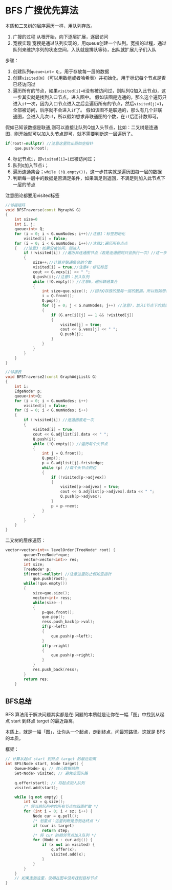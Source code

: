 # BFS 广搜优先算法

本质和二叉树的层序遍历一样，用队列存放。

1. 广搜的过程
   从根开始，向下逐层扩展，逐层访问
2. 宽搜实现
   宽搜是通过队列实现的，用queue创建一个队列。宽搜的过程，通过队列来维护序列的状态空间，入队就是排队等待，出队就扩展儿子们入队

步骤：
1. 创建队列`queue<int> Q`;，用于存放每一层的数据
2. 创建`visited[N]`（可以用数组或者哈希表）并初始化，用于标记每个节点是否已经访问过
3. 遍历所有的节点，如果`visited[i]=0`没有被访问过，则队列Q加入此节点i，这一步其实就是找到入口节点，进入图中。
假如该图是连通的，那么这个遍历只进入`if`一次，因为入口节点进入之后会遍历所有的节点，然后`visited[j]=1`，全部被访问，后序就不会进入`if`了。
假如该图不是联通的，那么有几个非联通图，会进入几次`if`，所以假如想求非联通图的个数，在`if`后面计数即可。

假如已知该数据是联通,则可以直接让队列Q加入头节点，比如：二叉树是连通图，刚开始就可以加入头节点即可，就不需要判断这一层遍历了。 
```cpp
if(root!=nullptr) //注意这里防止假如空指针
    que.push(root);
```
4. 标记节点`i`，即`visited[i]=1`已被访问过；
5. 队列`Q`加入节点`i`；
6. 遍历连通集合；`while (!Q.empty())`，这一步其实就是遍历图每一层的数据
7. 判断每一层中的数据是否满足条件，如果满足则返回，不满足则加入此节点下一层的节点


注意图论都要用visited标签
```cpp
//邻接矩阵
void BFSTraverse(const Mgraph& G)
{
	int size=0
	int i, j;
	queue<int> Q;
	for (i = 0; i < G.numNodes; i++)//注意1：标签初始化
		visited[i] = false;
	for (i = 0; i < G.numNodes; i++)//注意2;遍历所有点点
	{	//注意3：如果没被访问，则进入
		if (!visited[i]) //遍历非连通图节点（若是连通图则只会执行一次）//这一步已经把第一个连通图全部遍历完了，若是想求，非联通集个数，可在下面加size++
		{
			size++;//计算非联通集合的个数
			visited[i] = true;//注意4：标记标签
			cout << G.vexs[i] << " ";
			Q.push(i);//注意5：放入队列
			while (!Q.empty()) //注意6，遍历联通集合
			{
                int size=que.size(); //因为Q存放的是每一层的数据，所以假如想看每一层的数据，可以用while(size)
				i = Q.front();
				Q.pop();
				for (j = 0; j < G.numNodes; j++) //注意7，放入i节点下的其他节点
				{
					if (G.arc[i][j] == 1 && !visited[j])
					{
						visited[j] = true;
						cout << G.vexs[j] << " ";
						Q.push(j);
					}
				}
			}
		}
	}
}
```
```cpp
//邻接表
void BFSTraverse2(const GraphAdjList& G)
{
	int i;
	EdgeNode* p;
	queue<int>Q;
	for (i = 0; i < G.numNodes; i++)
		visited[i] = false;
	for (i = 0; i < G.numNodes; i++)
	{
		if (!visited[i]) //连通图直走一次
		{
			visited[i] = true;
			cout << G.adjlist[i].data << " ";
			Q.push(i);
			while (!Q.empty()) //遍历每个头节点
			{
				int j = Q.front();
				Q.pop();
				p = G.adjlist[j].fristedge;
				while (p) //每个头节点的边
				{
					if (!visited[p->adjvex])
					{
						visited[p->adjvex] = true;
						cout << G.adjlist[p->adjvex].data << " ";
						Q.push(p->adjvex);
					}
					p = p->next;
				}
			}
		}
	}
}
```
二叉树的层序遍历：

```cpp
vector<vector<int>> levelOrder(TreeNode* root) {
        queue<TreeNode*>que;
        vector<vector<int>> res;
        int size;
        TreeNode* p;
        if(root!=nullptr) //注意这里防止假如空指针
            que.push(root);
        while(!que.empty())
        {
            size=que.size();
            vector<int> ress;
            while(size--)
            {
                p=que.front();
                que.pop();
                ress.push_back(p->val);
                if(p->left)
                {
                    que.push(p->left);
                }
                if(p->right)
                {
                    que.push(p->right);
                }
            }
            res.push_back(ress);
        }
        return res;
    }
```


## BFS总结

BFS 算法用于解决问题其实都是在:问题的本质就是让你在一幅「图」中找到从起点 start 到终点 target 的最近距离，

本质上，就是一幅「图」，让你从一个起点，走到终点，问最短路径。这就是 BFS 的本质，

框架：
```cpp
// 计算从起点 start 到终点 target 的最近距离
int BFS(Node start, Node target) {
    Queue<Node> q; // 核心数据结构
    Set<Node> visited; // 避免走回头路
    
    q.offer(start); // 将起点加入队列
    visited.add(start);

    while (q not empty) {
        int sz = q.size();
        /* 将当前队列中的所有节点向四周扩散 */
        for (int i = 0; i < sz; i++) {
            Node cur = q.poll();
            /* 划重点：这里判断是否到达终点 */
            if (cur is target)
                return step;
            /* 将 cur 的相邻节点加入队列 */
            for (Node x : cur.adj()) {
                if (x not in visited) {
                    q.offer(x);
                    visited.add(x);
                }
            }
        }
    }
    // 如果走到这里，说明在图中没有找到目标节点
}

```

